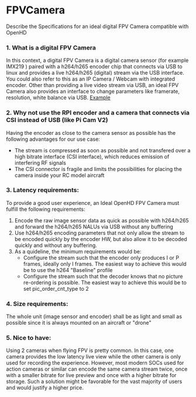 # FPVCamera
Describe the Specifications for an ideal digital FPV Camera compatible with OpenHD

### 1. What is a digital FPV Camera
In this context, a digital FPV Camera is a digital camera sensor (for example IMX219 ) paired with a h264/h265 encoder chip that connects via USB to linux and provides a live h264/h265 (digital) stream via the USB interface.
You could also refer to this as an IP Camera / Webcam with integrated encoder.
Other than providing a live video stream via USB, an ideal FPV Camera also provides an interface to change parameters like framerate, resolution, white balance via USB.
[Example](https://shop.runcam.com/runcam-webcam/)

### 2. Why not use the RPI encoder and a camera that connects via CSI instead of USB (like Pi Cam V2)
Having the encoder as close to the camera sensor as possible has the following advantages for our use case:
  * The stream is compressed as soon as possible and not transfered over a high bitrate interface (CSI interface), which reduces emission of interfering RF signals 
  * The CSI connector is fragile and limits the possibilities for placing the camera inside your RC model aircraft

### 3. Latency requirements:
To provide a good user experience, an Ideal OpenHD FPV Camera must fulfill the following requirements:
1. Encode the raw image sensor data as quick as possible with h264/h265 and forward the h264/h265 NALUs via USB without any buffering
2. Use h264/h265 encoding parameters that not only allow the stream to be encoded quickly by the encoder HW, but also allow it to be decoded quickly and without any buffering.
3. As a quideline, the minimum requirements would be:
   - Configure the stream such that the encoder only produces I or P frames, ideally only I frames. The easiest way to achieve this would be to use the h264 "Baseline" profile
   - Configure the stream such that the decoder knows that no picture re-ordering is possible. The easiest way to achieve this would be to set pic_order_cnt_type to 2

### 4. Size requirements:
The whole unit (image sensor and encoder) shall be as light and small as possible since it is always mounted on an aircraft or "drone"

### 5. Nice to have:
Using 2 cameras when flying FPV is pretty common. In this case, one camera provides the low latency live view while the other camera is only used for recording the experience.
However, most modern SOCs used for action cameras or similar can encode the same camera stream twice, once with a smaller bitrate for live preview and once with a higher bitrate for storage. Such a solution might be favorable for the vast majority of users and would justify a higher price.



